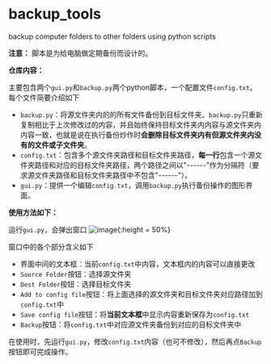 # backup_tools
 backup computer folders to other folders using python scripts
 
**注意：** 脚本是为给电脑做定期备份而设计的。

**仓库内容：**

主要包含两个`gui.py`和`backup.py`两个python脚本，一个配置文件`config.txt`。每个文件简要介绍如下
 
 - `backup.py`：将源文件夹内的的所有文件备份到目标文件夹。`backup.py`只重新复制相比于上次修改过的内容，并且始终保持目标文件夹内内容与源文件夹内内容一致，也就是说在执行备份炒作时**会删除目标文件夹内有但源文件夹内没有的文件或子文件夹**。
 - `config.txt`：包含多个源文件夹路径和目标文件夹路径，**每一行**包含一个源文件夹路径和对应的目标文件夹路径，两个路径之间以"------"作为分隔符（要求源文件夹路径和目标文件夹路径中不包含"------"）。
 - `gui.py`：提供一个编辑`config.txt`，调用`backup.py`执行备份操作的图形界面。

**使用方法如下：**

运行`gui.py`，会弹出窗口
![image](https://github.com/cwt2001/backup_tools/assets/69576774/cf4e0317-a84d-419f-ac93-57c7e39d18cc){:height = 50%}

窗口中的各个部分含义如下
- 界面中间的文本框：当前`config.txt`中内容，文本框内的内容可以直接更改
- `Source Folder`按钮：选择源文件夹
- `Dest Folder`按钮：选择目标文件夹
- `Add to config file`按钮：将上面选择的源文件夹和目标文件夹对应路径加到`config.txt`中
- `Save config file`按钮：将**当前文本框**中显示内容重新保存为`config.txt`
- `Backup`按钮：将`config.txt`中对应源文件夹备份到对应的目标文件夹中

在使用时，先运行`gui.py`，修改`config.txt`内容（也可不修改），然后再点`Backup`按钮即可完成操作。


 
 
 
